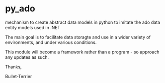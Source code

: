 # py_ado
mechanism to create abstract data models in python
to imitate the ado data entity models used in .NET

The main goal is to facilitate data storagte and 
use in a wider variety of environments, and under
various conditions.

This module will become a framework rather than
a program - so approach any updates as such.


Thanks,

Bullet-Terrier
